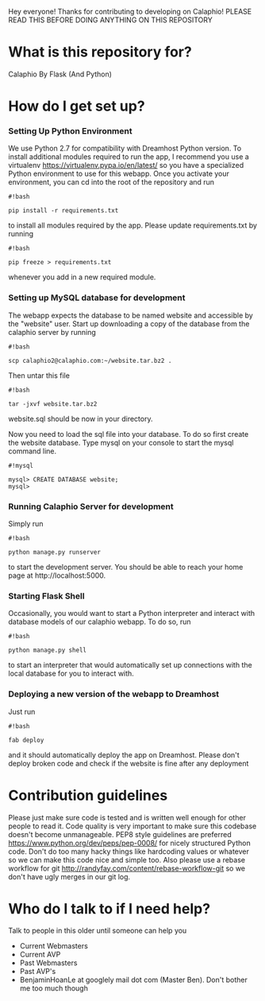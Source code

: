 Hey everyone! Thanks for contributing to developing on Calaphio! PLEASE READ THIS BEFORE DOING ANYTHING ON THIS REPOSITORY

# What is this repository for? #

Calaphio By Flask (And Python)

# How do I get set up? #

### Setting Up Python Environment ###

We use Python 2.7 for compatibility with Dreamhost Python version. To install additional modules required to run the app, I recommend you use a virtualenv https://virtualenv.pypa.io/en/latest/ so you have a specialized Python environment to use for this webapp. Once you activate your environment, you can cd into the root of the repository and run

```
#!bash

pip install -r requirements.txt
```
to install all modules required by the app. Please update requirements.txt by running

```
#!bash

pip freeze > requirements.txt
```
whenever you add in a new required module.

### Setting up MySQL database for development ###
The webapp expects the database to be named website and accessible by the "website" user. Start up downloading a copy of the database from the calaphio server by running

```
#!bash

scp calaphio2@calaphio.com:~/website.tar.bz2 . 
```
Then untar this file

```
#!bash

tar -jxvf website.tar.bz2   
```
website.sql should be now in your directory.

Now you need to load the sql file into your database. To do so first create the website database. Type mysql on your console to start the mysql command line.

```
#!mysql

mysql> CREATE DATABASE website;
mysql>  
```

### Running Calaphio Server for development ###

Simply run

```
#!bash

python manage.py runserver
```
to start the development server. You should be able to reach your home page at http://localhost:5000.

### Starting Flask Shell ###
Occasionally, you would want to start a Python interpreter and interact with database models of our calaphio webapp. To do so, run

```
#!bash

python manage.py shell
```
to start an interpreter that would automatically set up connections with the local database for you to interact with.

### Deploying a new version of the webapp to Dreamhost ###
Just run 

```
#!bash

fab deploy
```
and it should automatically deploy the app on Dreamhost. Please don't deploy broken code and check if the website is fine after any deployment

# Contribution guidelines #

Please just make sure code is tested and is written well enough for other people to read it. Code quality is very important to make sure this codebase doesn't become unmanageable. PEP8 style guidelines are preferred https://www.python.org/dev/peps/pep-0008/ for nicely structured Python code. Don't do too many hacky things like hardcoding values or whatever so we can make this code nice and simple too. Also please use a rebase workflow for git http://randyfay.com/content/rebase-workflow-git so we don't have ugly merges in our git log.

# Who do I talk to if I need help? #

Talk to people in this older until someone can help you

* Current Webmasters
* Current AVP
* Past Webmasters
* Past AVP's
* BenjaminHoanLe at googlely mail dot com (Master Ben). Don't bother me too much though